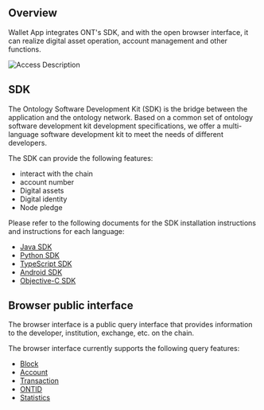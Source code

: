 
## Overview
Wallet App integrates ONT's SDK, and with the open browser interface, it can realize digital asset operation, account management and other functions.

![Access Description](https://raw.githubusercontent.com/ontio/documentation/master/dev-website-docs/assets/integration/sdk_en.png)

## SDK
The Ontology Software Development Kit (SDK) is the bridge between the application and the ontology network. Based on a common set of ontology software development kit development specifications, we offer a multi-language software development kit to meet the needs of different developers.

The SDK can provide the following features:
- interact with the chain
-  account number
- Digital assets
- Digital identity
- Node pledge

Please refer to the following documents for the SDK installation instructions and instructions for each language:

- [Java SDK](https://dev-docs.ont.io/#/docs-en/SDKs/java-sdk)
- [Python SDK](https://dev-docs.ont.io/#/docs-en/SDKs/python-sdk)
- [TypeScript SDK](https://dev-docs.ont.io/#/docs-en/SDKs/ts-sdk)
- [Android SDK](https://dev-docs.ont.io/#/docs-en/SDKs/ontology_wallet_dev_android_en)
- [Objective-C SDK](https://dev-docs.ont.io/#/docs-en/SDKs/ontology_wallet_dev_ts_sdk_en)

## Browser public interface

The browser interface is a public query interface that provides information to the developer, institution, exchange, etc. on the chain.

The browser interface currently supports the following query features:
- [Block](https://dev-docs.ont.io/#/docs-en/explorer/blocks)
- [Account](https://dev-docs.ont.io/#/docs-en/explorer/accounts)
- [Transaction](https://dev-docs.ont.io/#/docs-en/explorer/transactions)
- [ONTID](https://dev-docs.ont.io/#/docs-en/explorer/ontid)
- [Statistics](https://dev-docs.ont.io/#/docs-en/explorer/statistics)
